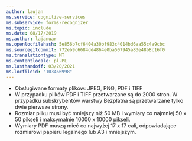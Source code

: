 ```yaml
---
author: laujan
ms.service: cognitive-services
ms.subservice: forms-recognizer
ms.topic: include
ms.date: 08/17/2019
ms.author: lajanuar
ms.openlocfilehash: 5e856b7cf6404a30bf983c4014bd6aa55c4a9cbc
ms.sourcegitcommit: 772eb9c6684dd4864e0ba507945a83e48b8c16f0
ms.translationtype: MT
ms.contentlocale: pl-PL
ms.lasthandoff: 03/20/2021
ms.locfileid: "103466998"
---
```

* Obsługiwane formaty plików: JPEG, PNG, PDF i TIFF 
* W przypadku plików PDF i TIFF przetwarzane są do 2000 stron. W przypadku subskrybentów warstwy Bezpłatna są przetwarzane tylko dwie pierwsze strony. 
* Rozmiar pliku musi być mniejszy niż 50 MB i wymiary co najmniej 50 x 50 pikseli i maksymalnie 10000 x 10000 pikseli. 
* Wymiary PDF muszą mieć co najwyżej 17 x 17 cali, odpowiadające rozmiarowi papieru legalnego lub A3 i mniejszym.
